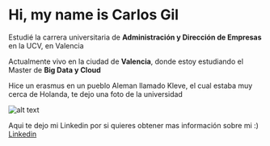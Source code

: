 # Hi, my name is Carlos Gil
Estudié la carrera universitaria de **Administración y Dirección de Empresas** en la UCV, en Valencia

Actualmente vivo en la ciudad de **Valencia**, donde estoy estudiando el Master de **Big Data y Cloud**

Hice un erasmus en un pueblo Aleman llamado Kleve, el cual estaba muy cerca de Holanda, te dejo una foto de la universidad

![alt text](612664395a40232133447d33247d383338313230333338.jpeg)

Aqui te dejo mi Linkedin por si quieres obtener mas información sobre mi :) [Linkedin](https://www.linkedin.com/in/carlos-gil-cebrian-694896164/)


